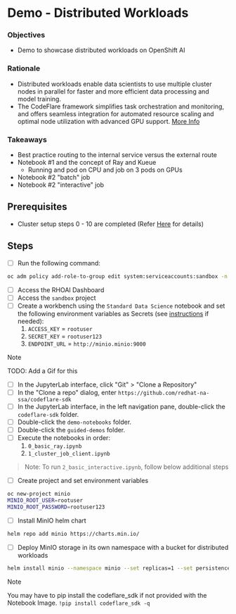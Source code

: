 # Demo - Distributed Workloads

### Objectives

- Demo to showcase distributed workloads on OpenShift AI

### Rationale

- Distributed workloads enable data scientists to use multiple cluster nodes in parallel for faster and more efficient data processing and model training.
- The CodeFlare framework simplifies task orchestration and monitoring, and offers seamless integration for automated resource scaling and optimal node utilization with advanced GPU support.
  [More Info](https://access.redhat.com/documentation/en-us/red_hat_openshift_ai_self-managed/2.10/html/working_with_distributed_workloads/running-distributed-workloads_distributed-workloads)

### Takeaways

- Best practice routing to the internal service versus the external route
- Notebook #1 and the concept of Ray and Kueue
  - Running and pod on CPU and job on 3 pods on GPUs
- Notebook #2 "batch" job
- Notebook #2 "interactive" job

## Prerequisites

- Cluster setup steps 0 - 10 are completed (Refer [Here](/README.md) for details)

## Steps

- [ ] Run the following command:

```sh
oc adm policy add-role-to-group edit system:serviceaccounts:sandbox -n sandbox
```

- [ ] Access the RHOAI Dashboard
- [ ] Access the `sandbox` project
- [ ] Create a workbench using the `Standard Data Science` notebook and set the following environment variables as Secrets (see [instructions](https://docs.redhat.com/en/documentation/red_hat_openshift_ai_self-managed/2.13/html/working_on_data_science_projects/using-project-workbenches_projects#creating-a-project-workbench_projects) if needed):
  1. `ACCESS_KEY` = `rootuser`
  1. `SECRET_KEY` = `rootuser123`
  1. `ENDPOINT_URL` = `http://minio.minio:9000`

> [!NOTE]
> TODO: Add a Gif for this

- [ ] In the JupyterLab interface, click "Git" > "Clone a Repository"
- [ ] In the "Clone a repo" dialog, enter `https://github.com/redhat-na-ssa/codeflare-sdk`
- [ ] In the JupyterLab interface, in the left navigation pane, double-click the `codeflare-sdk` folder.
- [ ] Double-click the `demo-notebooks` folder.
- [ ] Double-click the `guided-demos` folder.
- [ ] Execute the notebooks in order:
  1. `0_basic_ray.ipynb`
  1. `1_cluster_job_client.ipynb`

> Note: To run `2_basic_interactive.ipynb`, follow below additional steps

- [ ] Create project and set environment variables

```sh
oc new-project minio
MINIO_ROOT_USER=rootuser
MINIO_ROOT_PASSWORD=rootuser123
```

- [ ] Install MinIO helm chart

```sh
helm repo add minio https://charts.min.io/
```

- [ ] Deploy MinIO storage in its own namespace with a bucket for distributed workloads

```sh
helm install minio --namespace minio --set replicas=1 --set persistence.enabled=false --set mode=standalone --set rootUser=$MINIO_ROOT_USER,rootPassword=$MINIO_ROOT_PASSWORD --set 'buckets[0].name=distributed-demo,buckets[0].policy=none,buckets[0].purge=false' minio/minio
```

> [!NOTE]
> You may have to pip install the codeflare_sdk if not provided with the Notebook Image.
> `!pip install codeflare_sdk -q`

